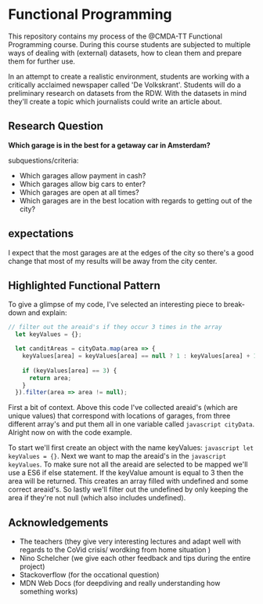 # Functional Programming

This repository contains my process of the @CMDA-TT Functional Programming course. During this course students are subjected to multiple ways of dealing with (external) datasets, how to clean them and prepare them for further use.

In an attempt to create a realistic environment, students are working with a critically acclaimed newspaper called 'De Volkskrant'. Students will do a preliminary research on datasets from the RDW. With the datasets in mind they'll create a topic which journalists could write an article about. 

## Research Question

**Which garage is in the best for a getaway car in Amsterdam?**

subquestions/criteria:
- Which garages allow payment in cash?
- Which garages allow big cars to enter?
- Which garages are open at all times?
- Which garages are in the best location with regards to getting out of the city?

## expectations

I expect that the most garages are at the edges of the city so there's a good change that most of my results will be away from the city center.

## Highlighted Functional Pattern

To give a glimpse of my code, I've selected an interesting piece to break-down and explain:

``` javascript
// filter out the areaid's if they occur 3 times in the array
  let keyValues = {};

  let canditAreas = cityData.map(area => {
    keyValues[area] = keyValues[area] == null ? 1 : keyValues[area] + 1;
  
    if (keyValues[area] == 3) {
      return area;
    }
  }).filter(area => area != null);
```

First a bit of context. Above this code I've collected areaid's (which are unique values) that correspond with locations of garages, from three different array's and put them all in one variable called ```javascript cityData```. Alright now on with the code example.

To start we'll first create an object with the name keyValues: ```javascript let keyValues = {}```. Next we want to map the areaid's in the ```javascript keyValues```. To make sure not all the areaid are selected to be mapped we'll use a ES6 if else statement. If the keyValue amount is equal to 3 then the area will be returned. This creates an array filled with undefined and some correct areaid's. So lastly we'll filter out the undefined by only keeping the area if they're not null (which also includes undefined).

## Acknowledgements

- The teachers (they give very interesting lectures and adapt well with regards to the CoVid crisis/ wordking from home situation )
- Nino Schelcher (we give each other feedback and tips during the entire project)
- Stackoverflow (for the occational question)
- MDN Web Docs (for deepdiving and really understanding how something works)
